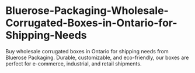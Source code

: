 # Bluerose-Packaging-Wholesale-Corrugated-Boxes-in-Ontario-for-Shipping-Needs
Buy wholesale corrugated boxes in Ontario for shipping needs from Bluerose Packaging. Durable, customizable, and eco-friendly, our boxes are perfect for e-commerce, industrial, and retail shipments.
